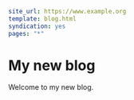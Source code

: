 ```yaml
site_url: https://www.example.org
template: blog.html
syndication: yes
pages: "*"
```

# My new blog

Welcome to my new blog.
